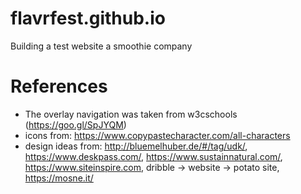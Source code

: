 # flavrfest.github.io
Building a test website a smoothie company
# References
- The overlay navigation was taken from w3cschools (https://goo.gl/SpJYQM) 
- icons from: https://www.copypastecharacter.com/all-characters 
- design ideas from: http://bluemelhuber.de/#/tag/udk/, https://www.deskpass.com/, https://www.sustainnatural.com/, https://www.siteinspire.com, dribble -> website -> potato site, https://mosne.it/ 

